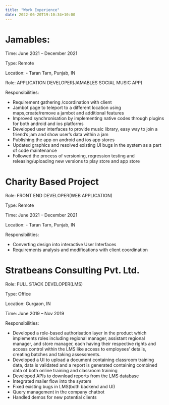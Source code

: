 ```yaml
---
title: "Work Experience"
date: 2022-06-20T19:10:34+10:00
---
```


# Jamables: 
Time: June 2021 – December 2021

Type: Remote

Location: - Taran Tarn, Punjab, IN

Role: APPLICATION DEVELOPER(JAMABLES SOCIAL MUSIC APP)

Responsibilities:
- Requirement gathering /coordination with client
- Jambot page to teleport to a different location using maps,create/remove a jambot and additional features
- Improved synchronisation by implementing native codes through plugins for both android and ios platforms
- Developed user interfaces to provide music library, easy way to join a friend’s jam and show user’s data within a jam
- Publishing the app on android and ios app stores
- Updated graphics and resolved existing UI bugs in the system as a part of code maintenance
- Followed the process of versioning, regression testing and releasing/uploading new versions to play store and app store


# Charity Based Project
Role: FRONT END DEVELOPER(WEB APPLICATION)

Type: Remote

Time: June 2021 – December 2021

Location: - Taran Tarn, Punjab, IN

Responsibilities:

- Converting design into interactive User Interfaces
- Requirements analysis and modifications with client coordination


# Stratbeans Consulting Pvt. Ltd.
Role: FULL STACK DEVELOPER(LMS)

Type: Office 

Location: Gurgaon, IN

Time: June 2019 – Nov 2019

Responsibilities:
- Developed a role-based authorisation layer in the product which implements roles including regional manager, assistant regional manager, and store manager, each having their respective rights and access control within the LMS like access to employees’ details, creating batches and taking assessments.
- Developed a UI to upload a document containing classroom training data, data is validated and a report is generated containing combined data of both online training and classroom training
- Developed APIs to download reports from the LMS database
- Integrated mailer flow into the system
- Fixed existing bugs in LMS(both backend and UI)
- Query management in the company chatbot
- Handled demos for new potential clients

